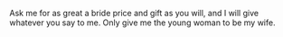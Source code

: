 Ask me for as great a bride price and gift as you will, and I will give whatever you say to me. Only give me the young woman to be my wife.
